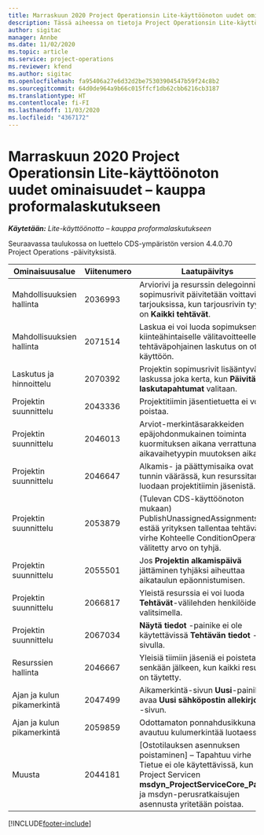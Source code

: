```yaml
---
title: Marraskuun 2020 Project Operationsin Lite-käyttöönoton uudet ominaisuudet – kauppa proformalaskutukseen
description: Tässä aiheessa on tietoja Project Operationsin Lite-käyttöönoton – kauppa proformalaskutukseen marraskuun 2020 version päivityksissä olevista laatupäivityksistä.
author: sigitac
manager: Annbe
ms.date: 11/02/2020
ms.topic: article
ms.service: project-operations
ms.reviewer: kfend
ms.author: sigitac
ms.openlocfilehash: fa95406a27e6d32d2be75303904547b59f24c8b2
ms.sourcegitcommit: 64d0de964a9b66c015ffcf1db62cbb6216cb3187
ms.translationtype: HT
ms.contentlocale: fi-FI
ms.lasthandoff: 11/03/2020
ms.locfileid: "4367172"
---
```

# <a name="whats-new-november-2020---project-operations-lite-deployment---deal-to-proforma-invoicing"></a>Marraskuun 2020 Project Operationsin Lite-käyttöönoton uudet ominaisuudet – kauppa proformalaskutukseen

_**Käytetään:** Lite-käyttöönotto – kauppa proformalaskutukseen_

Seuraavassa taulukossa on luettelo CDS-ympäristön version 4.4.0.70 Project Operations -päivityksistä.

| Ominaisuusalue                 | Viitenumero | Laatupäivitys                                                                                                                                                                    |
|------------------------------|------------------|-----------------------------------------------------------------------------------------------------------------------------------------------------------------------------------|
|   Mahdollisuuksien hallinta       | 2036993          | Arviorivi ja resurssin delegoinnin sopimusrivit päivitetään voittavissa tarjouksissa, kun tarjousrivin tyyppi on **Kaikki tehtävät**.                                                 |
|   Mahdollisuuksien hallinta       | 2071514          | Laskua ei voi luoda sopimuksen kiinteähintaiselle välitavoitteelle, jos tehtäväpohjainen laskutus on otettu käyttöön.                                                                          |
| Laskutus ja hinnoittelu          | 2070392          | Projektin sopimusrivit lisääntyvät laskussa joka kerta, kun **Päivitä laskutapahtumat** valitaan.                                                                       |
| Projektin suunnittelu             | 2043336          | Projektitiimin jäsentietuetta ei voi poistaa.                                                                                                                                    |
| Projektin suunnittelu             | 2046013          | Arviot-merkintäsarakkeiden epäjohdonmukainen toiminta kuormituksen aikana verrattuna aikavaihetyypin muutoksen aikana.                                                                                   |
| Projektin suunnittelu             | 2046647          | Alkamis- ja päättymisaika ovat tunnin väärässä, kun resurssitarpeet luodaan projektitiimin jäsenistä.                                                                      |
| Projektin suunnittelu             | 2053879          | (Tulevan CDS-käyttöönoton mukaan) PublishUnassignedAssignments estää yrityksen tallentaa tehtävä; virhe Kohteelle ConditionOperator.In välitetty arvo on tyhjä. |
| Projektin suunnittelu             | 2055501          | Jos **Projektin alkamispäivä** jättäminen tyhjäksi aiheuttaa aikataulun epäonnistumisen.                                                                                                      |
| Projektin suunnittelu             | 2066817          | Yleistä resurssia ei voi luoda **Tehtävät**-välilehden henkilöiden valitsimella.                                                                                               |
| Projektin suunnittelu             | 2067034          | **Näytä tiedot** -painike ei ole käytettävissä **Tehtävän tiedot** -sivulla.                                                                                                         |
| Resurssien hallinta          | 2046667          | Yleisiä tiimiin jäseniä ei poisteta senkään jälkeen, kun kaikki resurssit on täytetty.                                                                                                     |
| Ajan ja kulun pikamerkintä | 2047499          | Aikamerkintä-sivun **Uusi**-painike avaa **Uusi sähköpostin allekirjoitus** -sivun.                                                                                               |
| Ajan ja kulun pikamerkintä | 2059859          | Odottamaton ponnahdusikkuna avautuu kulumerkintää luotaessa.                                                                                                                         |
| Muusta                        | 2044181          | [Ostotilauksen asennuksen poistaminen] – Tapahtuu virhe Tietue ei ole käytettävissä, kun Project Servicen **msdyn_ProjectServiceCore_Patch**- ja msdyn-perusratkaisujen asennusta yritetään poistaa.        |


[!INCLUDE[footer-include](../../includes/footer-banner.md)]